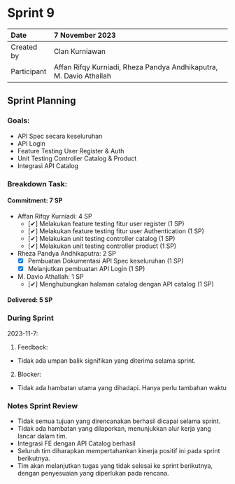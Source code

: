# Sprint 9


| Date        | 7 November 2023                                                    |
| :---------- | :----------------------------------------------------------------- |
| Created by  | Clan Kurniawan                                                     |
| Participant | Affan Rifqy Kurniadi, Rheza Pandya Andhikaputra, M. Davio Athallah |
## Sprint Planning
### Goals:
- API Spec secara keseluruhan
- API Login
- Feature Testing User Register & Auth
- Unit Testing Controller Catalog & Product
- Integrasi API Catalog

### Breakdown Task:
#### Commitment: 7 SP
- Affan Rifqy Kurniadi: 4 SP
  - [✔] Melakukan feature testing fitur user register (1 SP)
  - [✔] Melakukan feature testing fitur user Authentication (1 SP)
  - [✔] Melakukan unit testing controller catalog (1 SP)
  - [✔] Melakukan unit testing controller product (1 SP)
- Rheza Pandya Andhikaputra: 2 SP
  - [x] Pembuatan Dokumentasi API Spec keseluruhan (1 SP)
  - [x] Melanjutkan pembuatan API Login (1 SP)
- M. Davio Athallah: 1 SP
  - [✔] Menghubungkan halaman catalog dengan API catalog (1 SP)

#### Delivered: 5 SP
### During Sprint
2023-11-7:
1. Feedback:
- Tidak ada umpan balik signifikan yang diterima selama sprint.
2. Blocker:
- Tidak ada hambatan utama yang dihadapi. Hanya perlu tambahan waktu

### Notes Sprint Review
- Tidak semua tujuan yang direncanakan berhasil dicapai selama sprint.
- Tidak ada hambatan yang dilaporkan, menunjukkan alur kerja yang lancar dalam tim.
- Integrasi FE dengan API Catalog berhasil
- Seluruh tim diharapkan mempertahankan kinerja positif ini pada sprint berikutnya.
- Tim akan melanjutkan tugas yang tidak selesai ke sprint berikutnya, dengan penyesuaian yang diperlukan pada rencana.